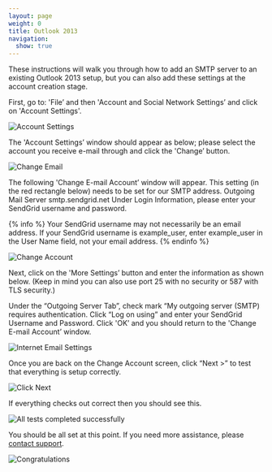 ```yaml
---
layout: page
weight: 0
title: Outlook 2013
navigation:
  show: true
---
```


These instructions will walk you through how to add an SMTP server to an existing Outlook 2013 setup, but you can also add these settings at the account creation stage.

First, go to: 'File’ and then 'Account and Social Network Settings’ and click on 'Account Settings'.

![]({{root_url}}/images/outlook_2013_1.png "Account Settings")

The 'Account Settings’ window should appear as below; please select the account you receive e-mail through and click the 'Change’ button.

![]({{root_url}}/images/outlook_2013_2.png "Change Email")

The following 'Change E-mail Account’ window will appear. This setting (in the red rectangle below) needs to be set for our SMTP address. Outgoing Mail Server smtp.sendgrid.net
Under Login Information, please enter your SendGrid username and password.

{% info %}
Your SendGrid username may not necessarily be an email address. If your SendGrid username is example_user, enter example_user in the User Name field, not your email address.
{% endinfo %}

![]({{root_url}}/images/outlook_2013_3.png "Change Account")

Next, click on the 'More Settings’ button and enter the information as shown below. (Keep in mind you can also use port 25 with no security or 587 with TLS security.)

Under the “Outgoing Server Tab”, check mark “My outgoing server (SMTP) requires authentication. Click “Log on using” and enter your SendGrid Username and Password. Click 'OK’ and you should return to the 'Change E-mail Account’ window.

![]({{root_url}}/images/outlook_2013_4.png "Internet Email Settings")

Once you are back on the Change Account screen, click “Next >” to test that everything is setup correctly.

![]({{root_url}}/images/outlook_2013_5.png "Click Next")

If everything checks out correct then you should see this.

![]({{root_url}}/images/outlook_2013_6.png "All tests completed successfully")

You should be all set at this point. If you need more assistance, please [contact support](https://support.sendgrid.com/hc/en-us).

![]({{root_url}}/images/outlook_2013_7.png "Congratulations")
